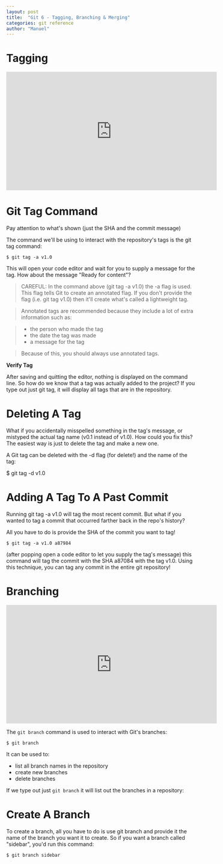 ```yaml
---
layout: post
title:  "Git 6 - Tagging, Branching & Merging"
categories: git reference
author: "Manuel"
---
```


# Tagging

<iframe width="560" height="315" src="https://www.youtube.com/embed/D4VdXT72ASE" frameborder="0" allow="accelerometer; autoplay; clipboard-write; encrypted-media; gyroscope; picture-in-picture" allowfullscreen></iframe>

# Git Tag Command

Pay attention to what's shown (just the SHA and the commit message)

The command we'll be using to interact with the repository's tags is the git tag command:

    $ git tag -a v1.0

This will open your code editor and wait for you to supply a message for the tag. How about the message "Ready for content"?

>CAREFUL: In the command above (git tag -a v1.0) the -a flag is used. This flag tells Git to create an annotated flag. If you don't provide the flag (i.e. git tag v1.0) then it'll create what's called a lightweight tag.

>Annotated tags are recommended because they include a lot of extra information such as:

>- the person who made the tag
>- the date the tag was made
>- a message for the tag

> Because of this, you should always use annotated tags.

**Verify Tag**

After saving and quitting the editor, nothing is displayed on the command line. So how do we know that a tag was actually added to the project? If you type out just git tag, it will display all tags that are in the repository.

# Deleting A Tag

What if you accidentally misspelled something in the tag's message, or mistyped the actual tag name (v0.1 instead of v1.0). How could you fix this? The easiest way is just to delete the tag and make a new one.

A Git tag can be deleted with the -d flag (for delete!) and the name of the tag:

$ git tag -d v1.0

# Adding A Tag To A Past Commit

Running git tag -a v1.0 will tag the most recent commit. But what if you wanted to tag a commit that occurred farther back in the repo's history?

All you have to do is provide the SHA of the commit you want to tag!

    $ git tag -a v1.0 a87984

(after popping open a code editor to let you supply the tag's message) this command will tag the commit with the SHA a87084 with the tag v1.0. Using this technique, you can tag any commit in the entire git repository! 

# Branching

<iframe width="560" height="315" src="https://www.youtube.com/embed/ywcOC6CLG4s" frameborder="0" allow="accelerometer; autoplay; clipboard-write; encrypted-media; gyroscope; picture-in-picture" allowfullscreen></iframe>

The `git branch` command is used to interact with Git's branches:

    $ git branch

It can be used to:

- list all branch names in the repository
- create new branches
- delete branches

If we type out just `git branch` it will list out the branches in a repository:

# Create A Branch

To create a branch, all you have to do is use git branch and provide it the name of the branch you want it to create. So if you want a branch called "sidebar", you'd run this command:

    $ git branch sidebar
